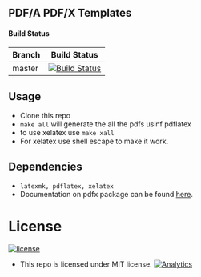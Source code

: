 ## PDF/A PDF/X Templates

#### Build Status
| Branch | Build Status |
| ---    | ---          |
| master   | [![Build Status](https://travis-ci.org/tprasadtp/pdfx-template.svg?branch=master)](https://travis-ci.com/tprasadtp/pdfx-template)|


## Usage
* Clone this repo
* `make all` will generate the all the pdfs usinf pdflatex
* to use xelatex use `make xall`
* For xelatex use shell escape to make it work.

## Dependencies
* `latexmk, pdflatex, xelatex`
* Documentation on pdfx package can be found [here]( ftp://ftp.fu-berlin.de/tex/CTAN/macros/latex/contrib/pdfx/pdfx.pdf).

# License
[![license](https://img.shields.io/github/license/tprasadtp/pdfx-template.svg)](https://github.com/tprasadtp/pdfx-template)
* This repo is licensed under MIT license.
[![Analytics](https://ga-beacon.prasadt.com/UA-101760811-3/github/pdfx-template?flat&useReferer)](https://prasadt.com/google-analytics-beacon)
